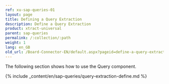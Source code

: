 ```yaml
---
ref: xu-sap-queries-01
layout: page
title: Defining a Query Extraction
description: Define a Query Extraction
product: xtract-universal
parent: sap-queries
permalink: /:collection/:path
weight: 1
lang: en_GB
old_url: /Board-Connector-EN/default.aspx?pageid=define-a-query-extraction
---
```

The following section shows how to use the Query component.


{% include _content/en/sap-queries/query-extraction-define.md %}